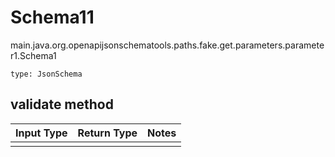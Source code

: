 # Schema11
main.java.org.openapijsonschematools.paths.fake.get.parameters.parameter1.Schema1
```
type: JsonSchema
```

## validate method
Input Type | Return Type | Notes
------------ | ------------- | -------------
 |  |
